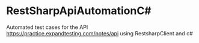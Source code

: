 # RestSharpApiAutomationC#
Automated test cases for the API https://practice.expandtesting.com/notes/api using RestsharpClient and c#
